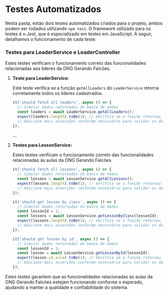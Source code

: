 # Testes Automatizados

Nesta pasta, estão dois testes automatizados criados para o projeto, ambos podem ser rodados utilizando `npm test`. O framework utilizado para os testes é o Jest, que é especializado em testes em JavaScript. A seguir, detalhamos o funcionamento de cada teste:

### Testes para LeaderService e LeaderController

Estes testes verificam o funcionamento correto das funcionalidades relacionadas aos líderes da ONG Gerando Falcões.

1. **Teste para LeaderService:**

   Este teste verifica se a função `getAllLeaders` do `LeaderService` retorna corretamente todos os líderes cadastrados.

   ```javascript
   it('should fetch all leaders', async () => {
     // Simular dados retornados do banco de dados
     const leaders = await LeaderService.getAllLeaders();
     expect(leaders.length).toBe(1); // Verifica se a função retornou um líder
     // Adicione mais asserções conforme necessário para validar os dados dos líderes retornados
   });
   ```

   ...

2. **Testes para LessonService:**

   Estes testes verificam o funcionamento correto das funcionalidades relacionadas às aulas da ONG Gerando Falcões.

   ```javascript
   it('should fetch all lessons', async () => {
     // Simular dados retornados do banco de dados
     const lessons = await LessonService.getAllLessons();
     expect(lessons.length).toBe(1); // Verifica se a função retornou uma aula
     // Adicione mais asserções conforme necessário para validar os dados das aulas retornadas
   });
   ```

   ```javascript
   it('should get lesson by class', async () => {
     // Simular dados retornados do banco de dados
     const lessonId = 1;
     const lessons = await LessonService.getLessonByClass(lessonId);
     expect(lessons.length).toBe(1); // Verifica se a função retornou uma aula
     // Adicione mais asserções conforme necessário para validar os dados das aulas retornadas
   });
   ```

   ```javascript
   it('should get lesson by id', async () => {
     // Simular dados retornados do banco de dados
     const lessonId = 1;
     const lesson = await LessonService.getLessonById(lessonId);
     expect(lesson.id_aula).toBe(1); // Verifica se a função retornou a aula correta
     // Adicione mais asserções conforme necessário para validar os dados da aula retornada
   });
   ```

Estes testes garantem que as funcionalidades relacionadas às aulas da ONG Gerando Falcões estejam funcionando conforme o esperado, ajudando a manter a qualidade e confiabilidade do sistema.